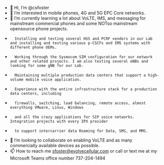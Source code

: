 - 👋 Hi, I’m @csfoster
- 👀 I’m interested in mobile phones, 4G and 5G EPC Core networks. 
- 🌱 I’m currently learning a lot about VoLTE, IMS, and messaging for mainstream commercial phones and some NOTso mainstream opensource phone projects.
-       Installing and testing several HSS and PCRF vendors in our Lab and installing and testing various p-CSCFs and IMS systems with different phone OEMs. 
-       Working through the Sysmocom SIM configuration for our network and other related projects. I am also testing several eNBs and looking for some gNB for our Lab.
-       Maintaining multiple production data centers that support a high-volume mobile voice application. 
-       Experience with the entire infrastructure stack for a production data centers, including 
-       firewalls, switching, load balancing, remote access, almost everything VMware, Linux, Windows 
-       and all the crazy applications for SIP voice networks.  Integration projects with every IPX provider 
-       to support intercarrier data Roaming for Data, SMS, and MMS.         
       
- 💞️ I’m looking to collaborate on enabling VoLTE and as many commercially available devices as possible.  
- 📫 How to reach me sfoster@evolvecellular.com or call or text me at my Microsoft Teams office number 737-204-1494

<!---
csfoster/csfoster is a ✨ special ✨ repository because its `README.md` (this file) appears on your GitHub profile.
You can click the Preview link to take a look at your changes.
--->
